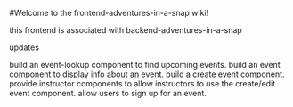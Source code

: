 #Welcome to the frontend-adventures-in-a-snap wiki!

this frontend is associated with backend-adventures-in-a-snap

updates

build an event-lookup component to find upcoming events.
build an event component to display info about an event.
build a create event component.
provide instructor components to allow instructors to use the create/edit event component.
allow users to sign up for an event.
